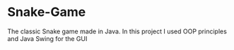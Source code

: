 # Snake-Game
The classic Snake game made in Java. In this project I used OOP principles and Java Swing for the GUI
